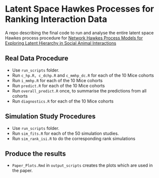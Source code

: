# Latent Space Hawkes Processes for Ranking Interaction Data


A repo describing the final code to run and analyse the entire latent space Hawkes process procedure for [Network Hawkes Process Models for Exploring Latent Hierarchy in Social Animal Interactions](https://arxiv.org/abs/2012.09598)



## Real Data Procedure

- Use `run_scripts` folder.
- Run `c_hp.R, c_dchp.R` and `c_mmhp_dc.R` for each of the 10 Mice cohorts
- Run `i_mmhp.R` for each of the 10 Mice cohorts
- Run `predict.R` for each of the 10 Mice cohorts
- Run `overall_predict.R` once, to summarise the predictions from all cohorts
- Run `diagnostics.R` for each of the 10 Mice cohorts



## Simulation Study Procedures

- Use `run_scripts` folder.
- Run `sim_fits.R` for each of the 50 simulation studies.
- Run `sim_rank_isi.R` to do the corresponding rank simulations

## Produce the results

- `Paper_Plots.Rmd` in `output_scripts` creates the plots which are used in the
paper.

